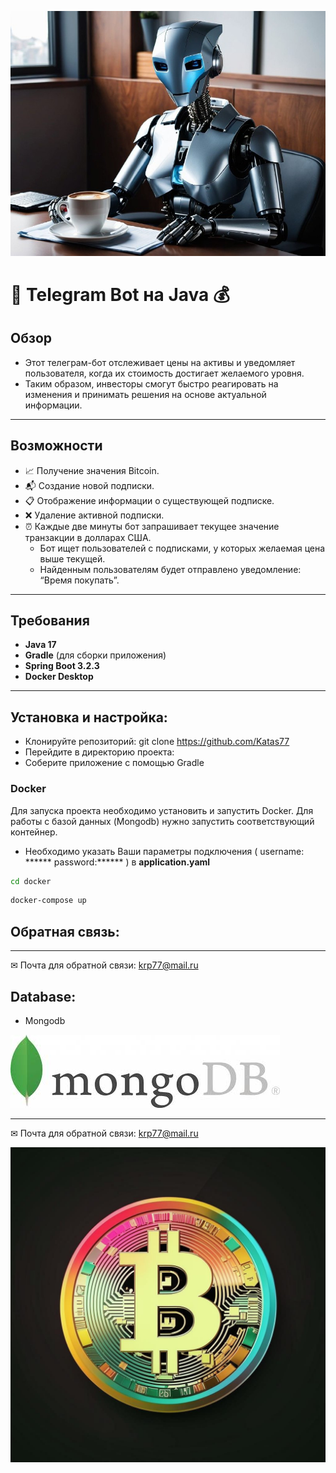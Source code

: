 
![image](./image/2.jpg)

# 📱 Telegram Bot на Java 💰

## Обзор

- Этот телеграм-бот отслеживает цены на активы и уведомляет пользователя, когда их стоимость достигает желаемого уровня.
- Таким образом, инвесторы смогут быстро реагировать на изменения и принимать решения на основе актуальной информации.
____

## Возможности

- 📈 Получение значения Bitcoin.
- 📬 Создание новой подписки.
- 📋 Отображение информации о существующей подписке.
- ❌ Удаление активной подписки.
- ⏰ Каждые две минуты бот запрашивает текущее значение транзакции в долларах США.
  - Бот ищет пользователей с подписками, у которых желаемая цена выше текущей.
  - Найденным пользователям будет отправлено уведомление: “Время покупать”.
____
## Требования
- **Java 17**
- **Gradle** (для сборки приложения)
- **Spring Boot 3.2.3**
- **Docker Desktop**

---
## Установка и настройка:
- Клонируйте репозиторий: git clone https://github.com/Katas77
- Перейдите в директорию проекта:
- Соберите приложение с помощью Gradle
### Docker
Для запуска проекта необходимо установить и запустить Docker. Для работы с базой данных (Mongodb) нужно запустить соответствующий контейнер.
- Необходимо указать Ваши параметры подключения ( username: ******  password:****** ) в **application.yaml**
```bash
cd docker
```
```bash
docker-compose up
```
## Обратная связь:
____
✉ Почта для обратной связи:
<a href="">krp77@mail.ru</a>

## Database:
- Mongodb


![image](./image/3.jpg )

____
✉ Почта для обратной связи:
<a href="">krp77@mail.ru</a>


![image](./image/4.png )


